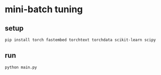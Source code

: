 # mini-batch tuning

## setup

```shell
pip install torch fastembed torchtext torchdata scikit-learn scipy
```

## run

```shell
python main.py
```
